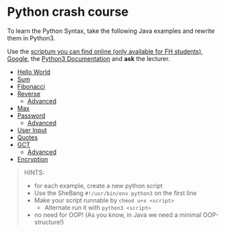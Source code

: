 # Python crash course

To learn the Python Syntax, take the following Java examples and rewrite them in Python3.

Use the [scriptum you can find online (only available for FH students)](https://git-iit.fh-joanneum.at/msd-scripting/python), [Google](https://www.google.at/search?source=hp&ei=XqGyX43WJbWjjLsP1rGloAM&q=python3&oq=python3&gs_lcp=CgZwc3ktYWIQAzICCAAyAggAMgIIADICCAAyAggAMgIIADICCAAyAggAMgIIADICCAA6CAgAELEDEIMBOgUIABCxAzoICC4QsQMQkwI6BQguELEDOgIILlAdWI4FYIcLaABwAHgAgAGxAYgB9weSAQMwLjeYAQCgAQGqAQdnd3Mtd2l6&sclient=psy-ab&ved=0ahUKEwiN_bf2toftAhW1EWMBHdZYCTQQ4dUDCAY&uact=5), the [Python3 Documentation](https://docs.python.org/3/) and **ask** the lecturer.

* [Hello World](01_hello_world/HelloWorld.java)
* [Sum](02_sum/Sum.java)
* [Fibonacci](03_fibonacci/Fibonacci.java)
* [Reverse](04_reverse/Reverser.java)
  * [Advanced](04_reverse/ReverserAdvanced.java)
* [Max](05_max/Maximum.java)
* [Password](06_password/PasswordGenerator.java)
  * [Advanced](06_password/PasswordGeneratorAdvanced.java)
* [User Input](07_user_input/UserInput.java)
* [Quotes](08_quotes/Quotes.java)
* [GCT](09_gct/GreatestCommonDivisor.java)
  * [Advanced](09_gct/GreatestCommonDivisorAdvanced.java)
* [Encryption](10_encryption/CaesarCipher.java)

> HINTS:
> * for each example, create a new python script
> * Use the SheBang `#!/usr/bin/env python3` on the first line
> * Make your script runnable by `chmod u+x <script>`
>   * Alternate run it with `python3 <script>`
> * no need for OOP! (As you know, in Java we need a minimal OOP-structure!)

